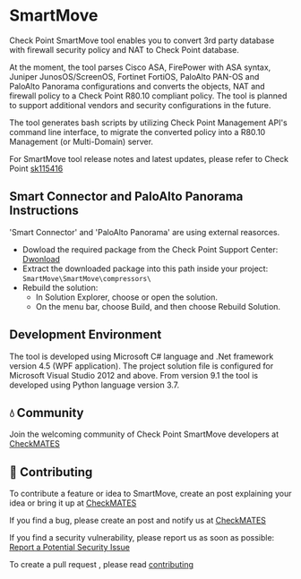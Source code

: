 # SmartMove
Check Point SmartMove tool enables you to convert 3rd party database with firewall security policy and NAT to Check Point database.

At the moment, the tool parses Cisco ASA, FirePower with ASA syntax, Juniper JunosOS/ScreenOS, Fortinet FortiOS, PaloAlto PAN-OS and PaloAlto Panorama configurations and converts the objects, NAT and firewall policy to a Check Point R80.10 compliant policy. The tool is planned to support additional vendors and security configurations in the future.

The tool generates bash scripts by utilizing Check Point Management API's command line interface, to migrate the converted policy into a R80.10 Management (or Multi-Domain) server.

For SmartMove tool release notes and latest updates, please refer to Check Point [sk115416](https://supportcenter.checkpoint.com/supportcenter/portal?eventSubmit_doGoviewsolutiondetails=&solutionid=sk115416)


## Smart Connector and PaloAlto Panorama Instructions
'Smart Connector' and 'PaloAlto Panorama' are using external reasorces.

* Dowload the required package from the Check Point Support Center: <br>
[Dwonload](https://supportcenter.checkpoint.com/supportcenter/portal?action=portlets.DCFileAction&eventSubmit_doGetdcdetails=&fileid=110747)
* Extract the downloaded package into this path inside your project:<br> 
```SmartMove\SmartMove\compressors\```
* Rebuild the solution:
  * In Solution Explorer, choose or open the solution. 
  * On the menu bar, choose Build, and then choose Rebuild Solution.

## Development Environment
The tool is developed using Microsoft C# language and .Net framework version 4.5 (WPF application). The project solution file is configured for Microsoft Visual Studio 2012 and above.
From version 9.1 the tool is developed using Python language version 3.7.


## 💧 Community
Join the welcoming community of Check Point SmartMove developers at [CheckMATES](https://community.checkpoint.com/t5/SmartMove/bd-p/smartmove) 

## 🚀 Contributing
To contribute a feature or idea to SmartMove, create an post explaining your idea or bring it up at [CheckMATES](https://community.checkpoint.com/t5/SmartMove/bd-p/smartmove) 

If you find a bug, please create an post and notify us at [CheckMATES](https://community.checkpoint.com/t5/SmartMove/bd-p/smartmove) 

If you find a security vulnerability, please report us as soon as possible: [Report a Potential Security Issue](https://www.checkpoint.com/security-issue/) 

To create a pull request , please read [contributing](https://github.com/CheckPointSW/SmartMove/blob/master/.github/contributing.md) 
